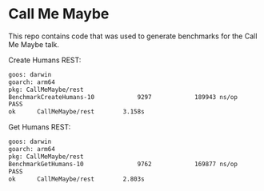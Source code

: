 # Call Me Maybe

This repo contains code that was used to generate benchmarks for the Call Me Maybe talk.

Create Humans REST:

```bash
goos: darwin
goarch: arm64
pkg: CallMeMaybe/rest
BenchmarkCreateHumans-10            9297            189943 ns/op
PASS
ok      CallMeMaybe/rest        3.158s
```

Get Humans REST:

```bash
goos: darwin
goarch: arm64
pkg: CallMeMaybe/rest
BenchmarkGetHumans-10               9762            169877 ns/op
PASS
ok      CallMeMaybe/rest        2.803s
```
